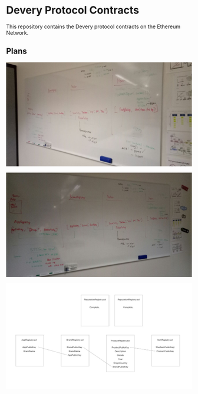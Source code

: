 # Devery Protocol Contracts

This repository contains the Devery protocol contracts on the Ethereum Network.

## Plans

![](images/photo6096086051354421244.jpg)

![](images/photo6096086051354421245.jpg)

![](images/photo6098337851168106486.jpg)